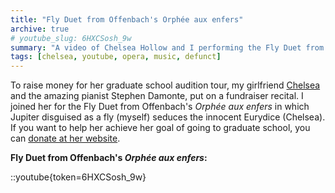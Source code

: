 ```yaml
---
title: "Fly Duet from Offenbach's Orphée aux enfers"
archive: true
# youtube_slug: 6HXCSosh_9w
summary: "A video of Chelsea Hollow and I performing the Fly Duet from Offenbach's Orphée aux enfers."
tags: [chelsea, youtube, opera, music, defunct]
---
```


To raise money for her graduate school audition tour, my girlfriend [Chelsea](http://www.chelseahollow.com) and the amazing pianist Stephen Damonte, put on a fundraiser recital. I joined her for the Fly Duet from Offenbach's _Orphée aux enfers_ in which Jupiter disguised as a fly (myself) seduces the innocent Eurydice (Chelsea). If you want to help her achieve her goal of going to graduate school, you can [donate at her website](http://classicalcode.com/chelseahollow/?cat=9).

**Fly Duet from Offenbach's _Orphée aux enfers_:**

::youtube{token=6HXCSosh_9w}
